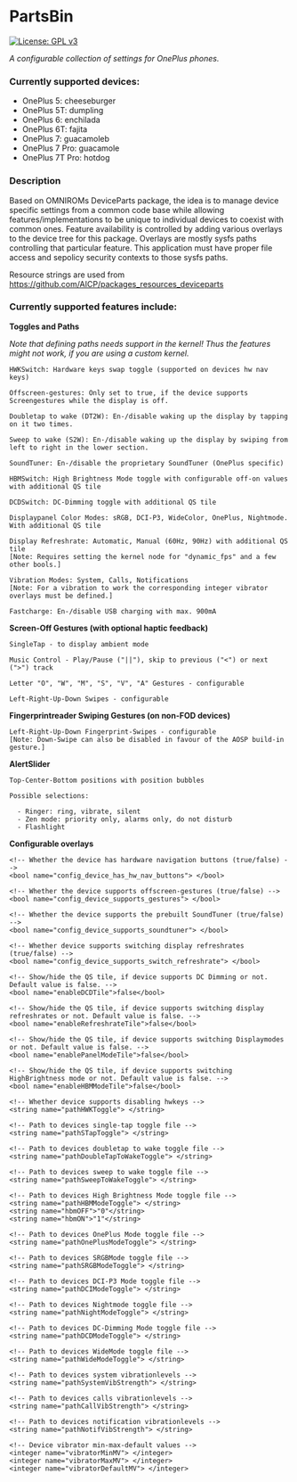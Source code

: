 # PartsBin
[![License: GPL v3](https://img.shields.io/badge/License-GPL%20v3-blue.svg)](./LICENSE.txt)

*A configurable collection of settings for OnePlus phones.*

### Currently supported devices:

  * OnePlus 5:      cheeseburger
  * OnePlus 5T:     dumpling
  * OnePlus 6:      enchilada
  * OnePlus 6T:     fajita
  * OnePlus 7:      guacamoleb
  * OnePlus 7 Pro:  guacamole
  * OnePlus 7T Pro: hotdog

### Description

Based on OMNIROMs DeviceParts package, the idea is to manage device specific
settings from a common code base while allowing features/implementations
to be unique to individual devices to coexist with common ones.
Feature availability is controlled by adding various overlays to the device
tree for this package. Overlays are mostly sysfs paths controlling that particular
feature.
This application must have proper file access and sepolicy security contexts to those sysfs paths.

Resource strings are used from https://github.com/AICP/packages_resources_deviceparts

### Currently supported features include:

**Toggles and Paths**

_Note that defining paths needs support in the kernel! Thus the features might not work, if you are using a custom kernel._

	HWKSwitch: Hardware keys swap toggle (supported on devices hw nav keys)

	Offscreen-gestures: Only set to true, if the device supports Screengestures while the display is off.

	Doubletap to wake (DT2W): En-/disable waking up the display by tapping on it two times.

	Sweep to wake (S2W): En-/disable waking up the display by swiping from left to right in the lower section.

	SoundTuner: En-/disable the proprietary SoundTuner (OnePlus specific)

	HBMSwitch: High Brightness Mode toggle with configurable off-on values with additional QS tile

	DCDSwitch: DC-Dimming toggle with additional QS tile

	Displaypanel Color Modes: sRGB, DCI-P3, WideColor, OnePlus, Nightmode. With additional QS tile

	Display Refreshrate: Automatic, Manual (60Hz, 90Hz) with additional QS tile
	[Note: Requires setting the kernel node for "dynamic_fps" and a few other bools.]

	Vibration Modes: System, Calls, Notifications
	[Note: For a vibration to work the corresponding integer vibrator overlays must be defined.]

	Fastcharge: En-/disable USB charging with max. 900mA

**Screen-Off Gestures (with optional haptic feedback)**

	SingleTap - to display ambient mode

	Music Control - Play/Pause ("||"), skip to previous ("<") or next (">") track

	Letter "O", "W", "M", "S", "V", "A" Gestures - configurable

	Left-Right-Up-Down Swipes - configurable

**Fingerprintreader Swiping Gestures (on non-FOD devices)**

	Left-Right-Up-Down Fingerprint-Swipes - configurable
	[Note: Down-Swipe can also be disabled in favour of the AOSP build-in gesture.]

**AlertSlider**

	Top-Center-Bottom positions with position bubbles

	Possible selections:

	  - Ringer: ring, vibrate, silent
	  - Zen mode: priority only, alarms only, do not disturb
	  - Flashlight

**Configurable overlays**

`<!-- Whether the device has hardware navigation buttons (true/false) -->`<br />
`<bool name="config_device_has_hw_nav_buttons"> </bool>`<br />

`<!-- Whether the device supports offscreen-gestures (true/false) -->`<br />
`<bool name="config_device_supports_gestures"> </bool>`<br />

`<!-- Whether the device supports the prebuilt SoundTuner (true/false) -->`<br />
`<bool name="config_device_supports_soundtuner"> </bool>`<br />

`<!-- Whether device supports switching display refreshrates (true/false) -->`<br />
`<bool name="config_device_supports_switch_refreshrate"> </bool>`<br />

`<!-- Show/hide the QS tile, if device supports DC Dimming or not. Default value is false. -->`<br />
`<bool name="enableDCDTile">false</bool>`<br />

`<!-- Show/hide the QS tile, if device supports switching display refreshrates or not. Default value is false. -->`<br />
`<bool name="enableRefreshrateTile">false</bool>`<br />

`<!-- Show/hide the QS tile, if device supports switching Displaymodes or not. Default value is false. -->`<br />
`<bool name="enablePanelModeTile">false</bool>`<br />

`<!-- Show/hide the QS tile, if device supports switching HighBrightness mode or not. Default value is false. -->`<br />
`<bool name="enableHBMModeTile">false</bool>`<br />

`<!-- Whether device supports disabling hwkeys -->`<br />
`<string name="pathHWKToggle"> </string>`<br />

`<!-- Path to devices single-tap toggle file -->`<br />
`<string name="pathSTapToggle"> </string>`<br />

`<!-- Path to devices doubletap to wake toggle file -->`<br />
`<string name="pathDoubleTapToWakeToggle"> </string>`<br />

`<!-- Path to devices sweep to wake toggle file -->`<br />
`<string name="pathSweepToWakeToggle"> </string>`<br />

`<!-- Path to devices High Brightness Mode toggle file -->`<br />
`<string name="pathHBMModeToggle"> </string>`<br />
`<string name="hbmOFF">"0"</string>`<br />
`<string name="hbmON">"1"</string>`<br />

`<!-- Path to devices OnePlus Mode toggle file -->`<br />
`<string name="pathOnePlusModeToggle"> </string>`<br />

`<!-- Path to devices SRGBMode toggle file -->`<br />
`<string name="pathSRGBModeToggle"> </string>`<br />

`<!-- Path to devices DCI-P3 Mode toggle file -->`<br />
`<string name="pathDCIModeToggle"> </string>`<br />

`<!-- Path to devices Nightmode toggle file -->`<br />
`<string name="pathNightModeToggle"> </string>`<br />

`<!-- Path to devices DC-Dimming Mode toggle file -->`<br />
`<string name="pathDCDModeToggle"> </string>`<br />

`<!-- Path to devices WideMode toggle file -->`<br />
`<string name="pathWideModeToggle"> </string>`<br />

`<!-- Path to devices system vibrationlevels -->`<br />
`<string name="pathSystemVibStrength"> </string>`<br />

`<!-- Path to devices calls vibrationlevels -->`<br />
`<string name="pathCallVibStrength"> </string>`<br />

`<!-- Path to devices notification vibrationlevels -->`<br />
`<string name="pathNotifVibStrength"> </string>`<br />

`<!-- Device vibrator min-max-default values -->`<br />
`<integer name="vibratorMinMV"> </integer>`<br />
`<integer name="vibratorMaxMV"> </integer>`<br />
`<integer name="vibratorDefaultMV"> </integer>`<br />
